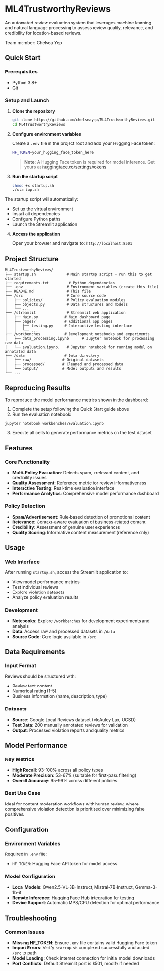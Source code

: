 # ML4TrustworthyReviews

An automated review evaluation system that leverages machine learning and natural language processing to assess review quality, relevance, and credibility for location-based reviews.

Team member: Chelsea Yep

## Quick Start

### Prerequisites
- Python 3.8+
- Git

### Setup and Launch

1. **Clone the repository**
   ```bash
   git clone https://github.com/chelseayep/ML4TrustworthyReviews.git
   cd ML4TrustworthyReviews
   ```

2. **Configure environment variables**
   
   Create a `.env` file in the project root and add your Hugging Face token:
   ```bash
   HF_TOKEN=your_hugging_face_token_here
   ```
   
   > **Note**: A Hugging Face token is required for model inference. Get yours at [huggingface.co/settings/tokens](https://huggingface.co/settings/tokens)

3. **Run the startup script**
   ```bash
   chmod +x startup.sh
   ./startup.sh
   ```

The startup script will automatically:
- Set up the virtual environment
- Install all dependencies
- Configure Python paths
- Launch the Streamlit application

4. **Access the application**
   
   Open your browser and navigate to: `http://localhost:8501`

## Project Structure

```
ML4TrustworthyReviews/
├── startup.sh              # Main startup script - run this to get started
├── requirements.txt         # Python dependencies
├── .env                    # Environment variables (create this file)
├── README.md               # This file
├── /src                    # Core source code
│   ├── policies/           # Policy evaluation modules
│   ├── objects.py          # Data structures and models
│   └── ...
├── /streamlit              # Streamlit web application
│   ├── Main.py            # Main dashboard page
│   ├── pages/             # Additional app pages
│   │   ├── testing.py     # Interactive testing interface
│   │   └── ...
├── /workbenches           # Development notebooks and experiments
│   ├── data_processing.ipynb      # Jupyter notebook for processing raw data
│   └── evaluation.ipynb.   # Jupyter notebook for running model on annotated data 
├── /data                  # Data directory
│   ├── raw/              # Original datasets
│   ├── processed/        # Cleaned and processed data
│   └── output/           # Model outputs and results
└── ...
```

## Reproducing Results
To reproduce the model performance metrics shown in the dashboard:

1. Complete the setup following the Quick Start guide above
2. Run the evaluation notebook:
```bash
jupyter notebook workbenches/evaluation.ipynb
```

3. Execute all cells to generate performance metrics on the test dataset

## Features

### Core Functionality
- **Multi-Policy Evaluation**: Detects spam, irrelevant content, and credibility issues
- **Quality Assessment**: Reference metric for review informativeness
- **Interactive Testing**: Real-time evaluation interface
- **Performance Analytics**: Comprehensive model performance dashboard

### Policy Detection
- **Spam/Advertisement**: Rule-based detection of promotional content
- **Relevance**: Context-aware evaluation of business-related content
- **Credibility**: Assessment of genuine user experiences
- **Quality Scoring**: Informative content measurement (reference only)

## Usage

### Web Interface
After running `startup.sh`, access the Streamlit application to:
- View model performance metrics
- Test individual reviews
- Explore violation datasets
- Analyze policy evaluation results

### Development
- **Notebooks**: Explore `/workbenches` for development experiments and analysis
- **Data**: Access raw and processed datasets in `/data`
- **Source Code**: Core logic available in `/src`

## Data Requirements

### Input Format
Reviews should be structured with:
- Review text content
- Numerical rating (1-5)
- Business information (name, description, type)

### Datasets
- **Source**: Google Local Reviews dataset (McAuley Lab, UCSD)
- **Test Data**: 200 manually annotated reviews for validation
- **Output**: Processed violation reports and quality metrics

## Model Performance

### Key Metrics
- **High Recall**: 93-100% across all policy types
- **Moderate Precision**: 53-67% (suitable for first-pass filtering)
- **Overall Accuracy**: 95-99% across different policies

### Best Use Case
Ideal for content moderation workflows with human review, where comprehensive violation detection is prioritized over minimizing false positives.

## Configuration

### Environment Variables
Required in `.env` file:
- `HF_TOKEN`: Hugging Face API token for model access

### Model Configuration
- **Local Models**: Qwen2.5-VL-3B-Instruct, Mistral-7B-Instruct, Gemma-3-1b-it
- **Remote Inference**: Hugging Face Hub integration for testing
- **Device Support**: Automatic MPS/CPU detection for optimal performance


## Troubleshooting

### Common Issues
- **Missing HF_TOKEN**: Ensure `.env` file contains valid Hugging Face token
- **Import Errors**: Verify `startup.sh` completed successfully and added `/src` to path
- **Model Loading**: Check internet connection for initial model downloads
- **Port Conflicts**: Default Streamlit port is 8501, modify if needed


